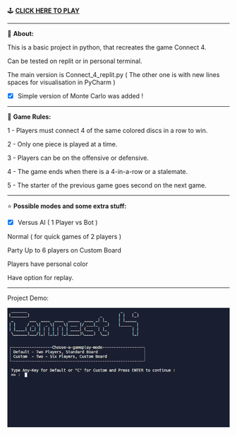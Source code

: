 🕹️ **[CLICK HERE TO PLAY](https://replit.com/@IvayloStoyanov/Connect-4?v=1)**





---
📑 **About:**


This is a basic project in python, that recreates the game Connect 4.

Can be tested on replit or in personal terminal.

The main version is Connect_4_replit.py  ( The other one is with new lines spaces for visualisation in PyCharm )

- [x] Simple version of Monte Carlo was added !
---

📓 **Game Rules:**

1 - Players must connect 4 of the same colored discs in a row to win. 

2 - Only one piece is played at a time.

3 - Players can be on the offensive or defensive.

4 - The game ends when there is a 4-in-a-row or a stalemate.

5 - The starter of the previous game goes second on the next game.

---

⭐ **Possible modes and some extra stuff:**

- [x] Versus AI ( 1 Player vs Bot )

Normal ( for quick games of 2 players )

Party Up to 6 players on Custom Board

Players have personal color

Have option for replay.

---

Project Demo:

![](demo.gif)
